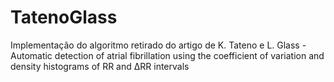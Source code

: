 # TatenoGlass
Implementação do algoritmo retirado do artigo de K. Tateno e L. Glass - Automatic detection of atrial fibrillation using the coefficient of variation and density histograms of RR and ΔRR intervals

